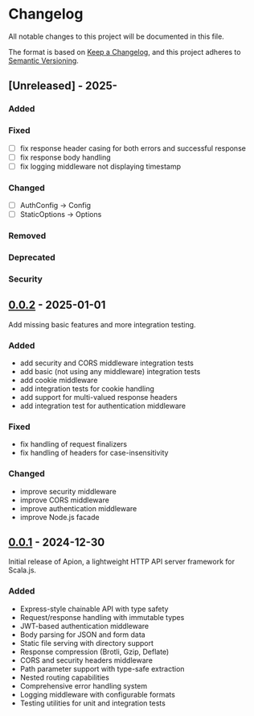 # Changelog

All notable changes to this project will be documented in this file.

The format is based on [Keep a Changelog](https://keepachangelog.com/en/1.1.0/),
and this project adheres to [Semantic Versioning](https://semver.org/spec/v2.0.0.html).

## [Unreleased] - 2025-


### Added

### Fixed

- [ ] fix response header casing for both errors and successful response
- [ ] fix response body handling
- [ ] fix logging middleware not displaying timestamp

### Changed

- [ ] AuthConfig -> Config
- [ ] StaticOptions -> Options

### Removed

### Deprecated

### Security

## [0.0.2] - 2025-01-01

Add missing basic features and more integration testing.

### Added
- add security and CORS middleware integration tests
- add basic (not using any middleware) integration tests
- add cookie middleware
- add integration tests for cookie handling
- add support for multi-valued response headers
- add integration test for authentication middleware

### Fixed
- fix handling of request finalizers
- fix handling of headers for case-insensitivity

### Changed
- improve security middleware
- improve CORS middleware
- improve authentication middleware
- improve Node.js facade

[0.0.2]: https://github.com/edadma/apion/releases/tag/v0.0.2

## [0.0.1] - 2024-12-30

Initial release of Apion, a lightweight HTTP API server framework for Scala.js.

### Added
- Express-style chainable API with type safety
- Request/response handling with immutable types
- JWT-based authentication middleware
- Body parsing for JSON and form data
- Static file serving with directory support
- Response compression (Brotli, Gzip, Deflate)
- CORS and security headers middleware
- Path parameter support with type-safe extraction
- Nested routing capabilities
- Comprehensive error handling system
- Logging middleware with configurable formats
- Testing utilities for unit and integration tests

[0.0.1]: https://github.com/edadma/apion/releases/tag/v0.0.1
